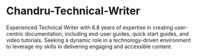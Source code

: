 # Chandru-Technical-Writer
Experienced Technical Writer with 6.8 years of expertise in creating user-centric documentation, including end-user guides, quick start guides, and video tutorials. Seeking a dynamic role in a technology-driven environment to leverage my skills in delivering engaging and accessible content.
